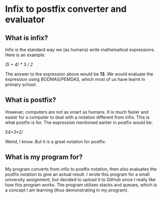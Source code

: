 # Infix to postfix converter and evaluator

## What is infix?

Infix is the standard way we (as humans) write mathematical expressions. Here is an example:

_(5 + 4) * 3 / 2_

The answer to the expression above would be **13**. We would evaluate the expression using BODMAS/PEMDAS, which
most of us have learnt in primary school.

## What is postfix?

However, computers are not as smart as humans. It is much faster and easier for a computer to deal with a notation different from infix. This is what postfix is for. The expression mentioned earlier in postfix would be:

_54+3*2/_

Weird, I know. But it is a great notation for postfix.

## What is my program for?

My program converts from infix to postfix notation, then also evaluates the postfix notation to give an actual result. I wrote this program for a small university assignment, but decided to upload it to GitHub since I really like how this program works. The program utilises stacks and queues, which is a concept I am learning (thus demonstrating
in my program).
